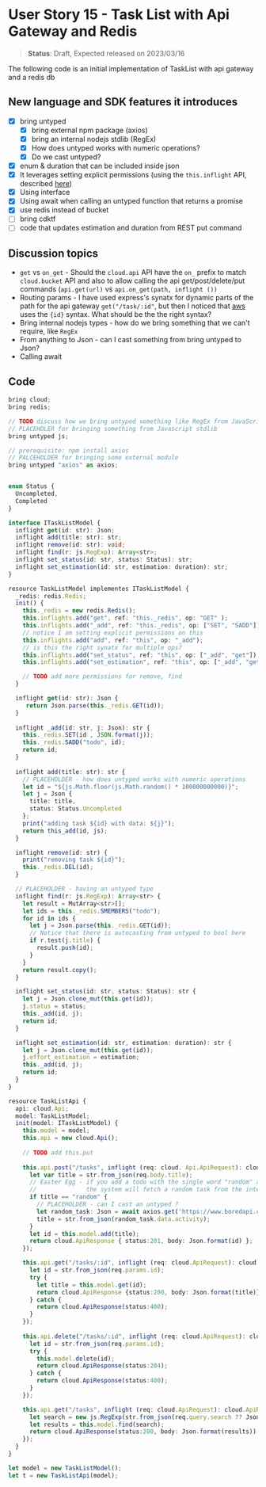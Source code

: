 # User Story 15 - Task List with Api Gateway and Redis

> **Status**: Draft, Expected released on 2023/03/16


The following code is an initial implementation of TaskList with api gateway and a redis db 

## New language and SDK features it introduces

- [x] bring untyped
  - [x] bring external npm package (axios)
  - [x] bring an internal nodejs stdlib (RegEx)
  - [x] How does untyped works with numeric operations?
  - [x] Do we cast untyped? 
- [x] enum & duration that can be included inside json
- [x] It leverages setting explicit permissions (using the `this.inflight` API, described [here](https://github.com/winglang/wing/pull/1610))
- [x] Using interface 
- [x] Using await when calling an untyped function that returns a promise
- [x] use redis instead of bucket
- [ ] bring cdktf
- [ ] code that updates estimation and duration from REST put command

## Discussion topics
- `get` vs `on_get` - Should the `cloud.api` API have the `on_` prefix to match `cloud.bucket` API and also to allow calling
the api get/post/delete/put commands (`api.get(url)` vs `api.on_get(path, inflight ())`
- Routing params - I have used express's synatx for dynamic parts of the path for the api gateway `get("/task/:id"`, 
but then I noticed that [aws](https://docs.aws.amazon.com/apigateway/latest/developerguide/api-gateway-create-api-step-by-step.html) 
uses the `{id}` syntax. What should be the the right syntax?
- Bring internal nodejs types - how do we bring something that we can't require, like `RegEx`
- From anything to Json - can I cast something from bring untyped to Json? 
- Calling await 

## Code 
```ts (wing)
bring cloud;
bring redis;

// TODO discuss how we bring untyped something like RegEx from JavaScript 
// PLACEHOLER for bringing something from Javascript stdlib
bring untyped js;

// prerequisite: npm install axios
// PALCEHOLDER for bringing some external module
bring untyped "axios" as axios; 


enum Status {
  Uncompleted,
  Completed
}

interface ITaskListModel {
  inflight get(id: str): Json;
  inflight add(title: str): str;
  inflight remove(id: str): void; 
  inflight find(r: js.RegExp): Array<str>;
  inflight set_status(id: str, status: Status): str;
  inflight set_estimation(id: str, estimation: duration): str;
}

resource TaskListModel implementes ITaskListModel {
  _redis: redis.Redis;
  init() {
    this._redis = new redis.Redis();
    this.inflights.add("get", ref: "this._redis", op: "GET" );
    this.inflights.add("_add", ref: "this._redis", op: ["SET", "SADD"]);
    // notice I am setting explicit permissions on this
    this.inflights.add("add", ref: "this", op: "_add");
    // is this the right synatx for multiple ops? 
    this.inflights.add("set_status", ref: "this", op: ["_add", "get"]); 
    this.inflights.add("set_estimation", ref: "this", op: ["_add", "get"]); 

    // TODO add more permissions for remove, find
  }

  inflight get(id: str): Json {
     return Json.parse(this._redis.GET(id));
  }
  
  inflight _add(id: str, j: Json): str {
    this._redis.SET(id , JSON.format(j));
    this._redis.SADD("todo", id);
    return id;
  } 
  
  inflight add(title: str): str {
    // PLACEHOLDER - how does untyped works with numeric operations
    let id = "${js.Math.floor(js.Math.random() * 100000000000)}";
    let j = Json { 
      title: title, 
      status: Status.Uncompleted
    };
    print("adding task ${id} with data: ${j}"); 
    return this_add(id, js);
  }

  inflight remove(id: str) {
    print("removing task ${id}");
    this._redis.DEL(id);
  }

  // PLACEHOLDER - having an untyped type
  inflight find(r: js.RegExp): Array<str> { 
    let result = MutArray<str>[]; 
    let ids = this._redis.SMEMBERS("todo");
    for id in ids {
      let j = Json.parse(this._redis.GET(id));
      // Notice that there is autocasting from untyped to bool here 
      if r.test(j.title) {
        result.push(id);
      }
    }
    return result.copy();
  }

  inflight set_status(id: str, status: Status): str {
    let j = Json.clone_mut(this.get(id));
    j.status = status;
    this._add(id, j);
    return id;
  }

  inflight set_estimation(id: str, estimation: duration): str {
    let j = Json.clone_mut(this.get(id));
    j.effort_estimation = estimation;
    this._add(id, j);
    return id;
  }
}

resource TaskListApi {
  api: cloud.Api;
  model: TaskListModel;
  init(model: ITaskListModel) {
    this.model = model;
    this.api = new cloud.Api();
    
    // TODO add this.put
    
    this.api.post("/tasks", inflight (req: cloud. Api.ApiRequest): cloud.ApiResponse => {
      let var title = str.from_json(req.body.title);
      // Easter Egg - if you add a todo with the single word "random" as the title, 
      //              the system will fetch a random task from the internet
      if title == "random" {
        // PLACEHOLDER - can I cast an untyped ?
        let random_task: Json = await axios.get('https://www.boredapi.com/api/activity');
        title = str.from_json(random_task.data.activity); 
      } 
      let id = this.model.add(title);
      return cloud.ApiResponse { status:201, body: Json.format(id) };
    });

    this.api.get("/tasks/:id", inflight (req: cloud.ApiRequest): cloud.ApiResponse => {
      let id = str.from_json(req.params.id);
      try {
        let title = this.model.get(id);
        return cloud.ApiResponse {status:200, body: Json.format(title)};
      } catch {
        return cloud.ApiResponse(status:400);
      }
    });
    
    this.api.delete("/tasks/:id", inflight (req: cloud.ApiRequest): cloud.ApiResponse => {
      let id = str.from_json(req.params.id);
      try {
        this.model.delete(id);
        return cloud.ApiResponse(status:204);
      } catch {
        return cloud.ApiResponse(status:400);
      }
    });

    this.api.get("/tasks", inflight (req: cloud.ApiRequest): cloud.ApiResponse => {
      let search = new js.RegExp(str.from_json(req.query.search ?? Json ".*")); 
      let results = this.model.find(search);
      return cloud.ApiResponse(status:200, body: Json.format(results));
    });
  }
}

let model = new TaskListModel();
let t = new TaskListApi(model);

```
